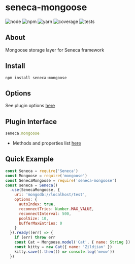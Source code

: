 # seneca-mongoose
![node](https://img.shields.io/badge/node-v8.9.0-brightgreen.svg) ![npm](https://img.shields.io/badge/npm-v5.6.1-blue.svg) ![yarn](https://img.shields.io/badge/yarn-v1.3.2-blue.svg)  ![coverage](https://img.shields.io/badge/coverage-100%25-green.svg) ![tests](https://img.shields.io/badge/tests-8%2F8-green.svg)

## About
Mongoose storage layer for Seneca framework

## Install

```
npm install seneca-mongoose
```

## Options
  See plugin options [here](http://mongoosejs.com/docs/connections.html#options)

## Plugin Interface

```javascript
seneca.mongoose
```
 - Methods and properties list [here](http://mongoosejs.com/docs/index.html)

## Quick Example

```javascript
const Seneca = require('Seneca')
const Mongoose = require('mongoose')
const SenecaMongoose = require('seneca-mongoose')
const seneca = Seneca()
  .use(SenecaMongoose, {
    uri: 'mongodb://localhost/test',
    options: {
      autoIndex: true,
      reconnectTries: Number.MAX_VALUE,
      reconnectInterval: 500,
      poolSize: 10,
      bufferMaxEntries: 0
    }
  }).ready((err) => {
    if (err) throw err
    const Cat = Mongoose.model('Cat', { name: String })
    const kitty = new Cat({ name: 'Zildjian' })
    kitty.save().then(() => console.log('meow'))
  })
```